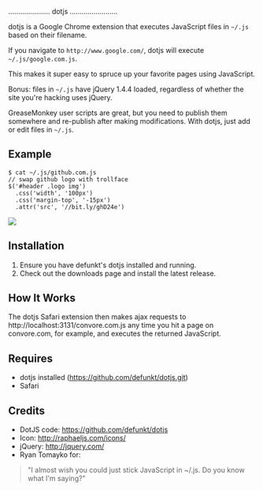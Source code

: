 ..................... dotjs ........................

dotjs  is a  Google Chrome  extension  that executes
JavaScript files in `~/.js` based on their filename.

If  you navigate to  `http://www.google.com/`, dotjs
will execute `~/.js/google.com.js`.

This makes it super  easy to spruce up your favorite
pages using JavaScript.

Bonus:  files in `~/.js`  have jQuery  1.4.4 loaded,
regardless  of  whether  the  site  you're  hacking
uses jQuery.

GreaseMonkey user scripts are great, but you need to
publish them  somewhere and re-publish  after making
modifications. With dotjs, just add or edit files in
`~/.js`.

## Example

    $ cat ~/.js/github.com.js
    // swap github logo with trollface
    $('#header .logo img')
      .css('width', '100px')
      .css('margin-top', '-15px')
      .attr('src', '//bit.ly/ghD24e')

![](https://bit.ly/gAHTbC)

## Installation

1. Ensure you have defunkt's dotjs installed and running.
2. Check out the downloads page and install the latest release.

## How It Works

The dotjs Safari extension then makes ajax requests
to http://localhost:3131/convore.com.js any time you
hit a page on convore.com, for example, and executes
the returned JavaScript.

## Requires

- dotjs installed (https://github.com/defunkt/dotjs.git)
- Safari

## Credits

- DotJS code: <https://github.com/defunkt/dotjs>
- Icon: <http://raphaeljs.com/icons/>
- jQuery: <http://jquery.com/>
- Ryan Tomayko for:

> "I almost wish you could just
   stick JavaScript in ~/.js. Do
   you know what I'm saying?"
